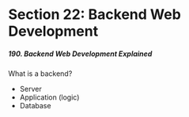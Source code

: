 <h1>Section 22: Backend Web Development</h1>

<h5>190. Backend Web Development Explained</h5>

What is a backend?

- Server
- Application (logic)
- Database
